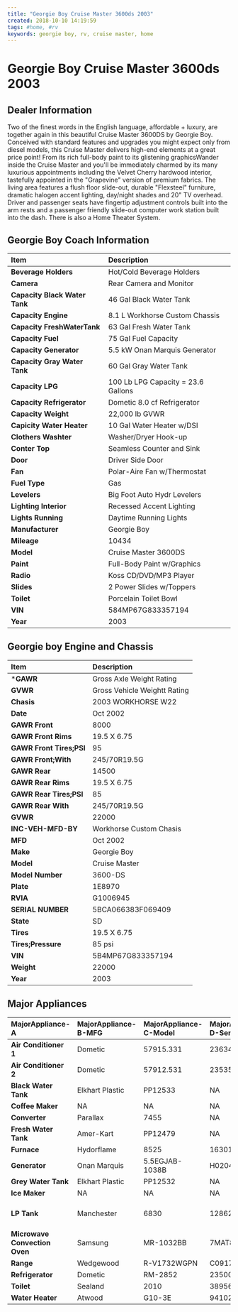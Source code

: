 ```yaml
---
title: "Georgie Boy Cruise Master 3600ds 2003"
created: 2018-10-10 14:19:59
tags: #home, #rv
keywords: georgie boy, rv, cruise master, home
---
```


# Georgie Boy Cruise Master 3600ds 2003

## Dealer Information

Two of the finest words in the English language, affordable + luxury, are together again in this beautiful Cruise Master 3600DS by Georgie Boy. Conceived with standard features and upgrades you might expect only from diesel models, this Cruise Master delivers high-end elements at a great price point! From its rich full-body paint to its glistening graphicsWander inside the Cruise Master and you'll be immediately charmed by its many luxurious appointments including the Velvet Cherry hardwood interior, tastefully appointed in the "Grapevine" version of premium fabrics. The living area features a flush floor slide-out, durable "Flexsteel" furniture, dramatic halogen accent lighting, day/night shades and 20" TV overhead. Driver and passenger seats have fingertip adjustment controls built into the arm rests and a passenger friendly slide-out computer work station built into the dash. There is also a Home Theater System.

## Georgie Boy Coach Information

| Item | Description |
| :--- | :---------- |
| **Beverage Holders** | Hot/Cold Beverage Holders |
| **Camera** | Rear Camera and Monitor |
| **Capacity Black Water Tank** | 46 Gal Black Water Tank |
| **Capacity Engine** | 8.1 L Workhorse Custom Chassis |
| **Capacity FreshWaterTank** | 63 Gal Fresh Water Tank |
| **Capacity Fuel** | 75 Gal Fuel Capacity |
| **Capacity Generator** | 5.5 kW Onan Marquis Generator |
| **Capacity Gray Water Tank** | 60 Gal Gray Water Tank |
| **Capacity LPG** | 100 Lb LPG Capacity = 23.6 Gallons |
| **Capacity Refrigerator** | Dometic 8.0 cf Refrigerator |
| **Capacity Weight** | 22,000 lb GVWR |
| **Capicity Water Heater** | 10 Gal Water Heater w/DSI |
| **Clothers Washter** | Washer/Dryer Hook-up |
| **Conter Top** | Seamless Counter and Sink |
| **Door** | Driver Side Door |
| **Fan** | Polar-Aire Fan w/Thermostat |
| **Fuel Type** | Gas |
| **Levelers** | Big Foot Auto Hydr Levelers |
| **Lighting Interior** | Recessed Accent Lighting |
| **Lights Running** | Daytime Running Lights |
| **Manufacturer** | Georgie Boy |
| **Mileage** | 10434 |
| **Model** | Cruise Master 3600DS |
| **Paint** | Full-Body Paint w/Graphics |
| **Radio** | Koss CD/DVD/MP3 Player |
| **Slides** | 2 Power Slides w/Toppers |
| **Toilet** | Porcelain Toilet Bowl |
| **VIN** | 584MP67G833357194 |
| **Year** | 2003 |

## Georgie boy Engine and Chassis

| Item | Description |
| :--- | :--------- |
| ***GAWR** | Gross Axle Weight Rating |
| **GVWR** | Gross Vehicle Weightt Rating |
| **Chasis** | 2003 WORKHORSE W22 |
| **Date** | Oct 2002 |
| **GAWR Front** | 8000 |
| **GAWR Front Rims** | 19.5 X 6.75 |
| **GAWR Front Tires;PSI** | 95 |
| **GAWR Front;With** | 245/70R19.5G |
| **GAWR Rear** | 14500 |
| **GAWR Rear Rims** | 19.5 X 6.75 |
| **GAWR Rear Tires;PSI** | 85 |
| **GAWR Rear With** | 245/70R19.5G |
| **GVWR** | 22000 |
| **INC-VEH-MFD-BY** | Workhorse Custom Chasis |
| **MFD** | Oct 2002 |
| **Make** | Georgie Boy |
| **Model** | Cruise Master |
| **Model Number** | 3600-DS |
| **Plate** | 1E8970 |
| **RVIA** | G1006945 |
| **SERIAL NUMBER** | 5BCA066383F069409 |
| **State** | SD |
| **Tires** | 19.5 X 6.75 |
| **Tires;Pressure** | 85 psi |
| **VIN** | 5B4MP67G833357194 |
| **Weight** | 22000 |
| **Year** | 2003 |

## Major Appliances

| MajorAppliance-A | MajorAppliance-B-MFG | MajorAppliance-C-Model | MajorAppliance-D-SerialNum | MajorAppliance-E-Desc |
| :--------------- | :------------------- | :--------------------- | :------------------------- | :-------------------- |
| **Air Conditioner 1** | Dometic | 57915.331 | 23634293 | NA |
| **Air Conditioner 2** | Dometic | 57912.531 | 23535412 | NA |
| **Black Water Tank** | Elkhart Plastic | PP12533 | NA | 46 Gal. |
| **Coffee Maker** | NA | NA | NA | NA |
| **Converter** | Parallax | 7455 | NA | NA |
| **Fresh Water Tank** | Amer-Kart | PP12479 | NA | 63 Gal |
| **Furnace** | Hydorflame | 8525 | 1630131/1630134 | NA |
| **Generator** | Onan Marquis | 5.5EGJAB-1038B | H020409652 | 5.5 KW |
| **Grey Water Tank** | Elkhart Plastic | PP12532 | NA |
| **Ice Maker** | NA | NA | NA | NA |
| **LP Tank** | Manchester | 6830 | 1286274 | 100 Lb LPG Capacity = 23.6 Gallons |
| **Microwave Convection Oven** | Samsung | MR-1032BB | 7MAT800812L | NA |
| **Range** | Wedgewood | R-V1732WGPN | C09170762 | NA |
| **Refrigerator** | Dometic | RM-2852 | 235005577 | 8 cubic Feet |
| **Toilet** | Sealand | 2010 | 38956 | Porcelain |
| **Water Heater** | Atwood | G10-3E | 94102008788** | 10 Gal |

